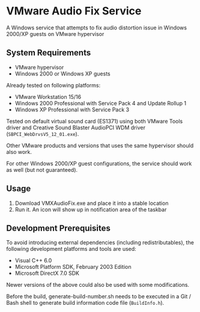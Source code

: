 # VMware Audio Fix Service
A Windows service that attempts to fix audio distortion issue in Windows 2000/XP guests on VMware hypervisor

## System Requirements
* VMware hypervisor
* Windows 2000 or Windows XP guests

Already tested on following platforms:
* VMware Workstation 15/16
* Windows 2000 Professional with Service Pack 4 and Update Rollup 1
* Windows XP Professional with Service Pack 3

Tested on default virtual sound card (ES1371) using both VMware Tools driver and Creative Sound Blaster AudioPCI WDM driver (`SBPCI_WebDrvsV5_12_01.exe`).

Other VMware products and versions that uses the same hypervisor should also work.

For other Windows 2000/XP guest configurations, the service should work as well (but not guaranteed).

## Usage
1. Download VMXAudioFix.exe and place it into a stable location
2. Run it. An icon will show up in notification area of the taskbar

## Development Prerequisites
To avoid introducing external dependencies (including redistributables), the following development platforms and tools are used:

* Visual C++ 6.0
* Microsoft Platform SDK, February 2003 Edition
* Microsoft DirectX 7.0 SDK

Newer versions of the above could also be used with some modifications.

Before the build, generate-build-number.sh needs to be executed in a Git / Bash shell to generate build information code file (`BuildInfo.h`).
